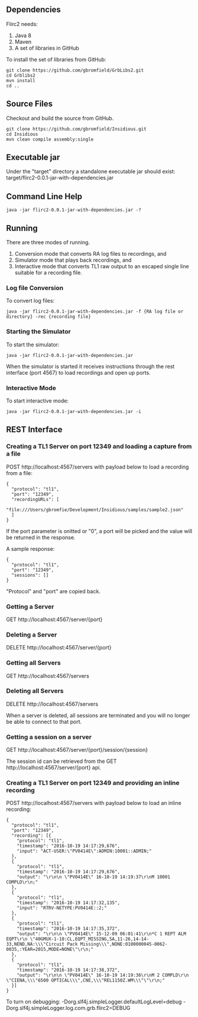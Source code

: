 ## Dependencies
Flirc2 needs:

1. Java 8
2. Maven
3. A set of libraries in GitHub

To install the set of libraries from GitHub:

    git clone https://github.com/gbromfield/GrbLibs2.git
    cd Grblibs2
    mvn install
    cd ..

## Source Files
Checkout and build the source from GitHub.

    git clone https://github.com/gbromfield/Insidious.git
    cd Insidious
    mvn clean compile assembly:single

## Executable jar
Under the "target" directory a standalone executable jar should exist: 
target/flirc2-0.0.1-jar-with-dependencies.jar

## Command Line Help

    java -jar flirc2-0.0.1-jar-with-dependencies.jar -?

## Running
There are three modes of running. 

1. Conversion mode that converts RA log files to recordings, and 
2. Simulator mode that plays back recordings, and
3. Interactive mode that converts TL1 raw output to an escaped single line suitable for a recording file.
    
### Log file Conversion
To convert log files:

    java -jar flirc2-0.0.1-jar-with-dependencies.jar -f {RA log file or directory} -rec {recording file}

### Starting the Simulator
To start the simulator:

    java -jar flirc2-0.0.1-jar-with-dependencies.jar

When the simulator is started it receives instructions through the rest interface (port 4567) to load recordings 
and open up ports.

### Interactive Mode
To start interactive mode:

    java -jar flirc2-0.0.1-jar-with-dependencies.jar -i



## REST Interface

### Creating a TL1 Server on port 12349 and loading a capture from a file
POST http://localhost:4567/servers with payload below to load a recording from a file:

    {
      "protocol": "tl1",
      "port": "12349",
      "recordingURLs": [
          "file:///Users/gbromfie/Development/Insidious/samples/sample2.json"
      ]
    }

If the port parameter is onitted or "0", a port will be picked and the value will be returned in the response.

A sample response:

    {
      "protocol": "tl1",
      "port": "12349",
      "sessions": []
    }

"Protocol" and "port" are copied back.

### Getting a Server
GET http://localhost:4567/server/{port}

### Deleting a Server
DELETE http://localhost:4567/server/{port}

### Getting all Servers
GET http://localhost:4567/servers

### Deleting all Servers
DELETE http://localhost:4567/servers

When a server is deleted, all sessions are terminated and you will no longer be able to connect to that port.

### Getting a session on a server
GET http://localhost:4567/server/{port}/session/{session}

The session id can be retrieved from the GET http://localhost:4567/server/{port} api.

### Creating a TL1 Server on port 12349 and providing an inline recording
POST http://localhost:4567/servers with payload below to load an inline recording:

    {
      "protocol": "tl1",
      "port": "12349",
      "recording": [{
        "protocol": "tl1",
        "timestamp": "2016-10-19 14:17:29,676",
        "input": "ACT-USER:\"PV0414E\":ADMIN:10001::ADMIN;"
      },
      {
        "protocol": "tl1",
        "timestamp": "2016-10-19 14:17:29,676",
        "output": "\r\n\n \"PV0414E\" 16-10-19 14:19:37\r\nM 10001 COMPLD\r\n;"
      },
      {
        "protocol": "tl1",
        "timestamp": "2016-10-19 14:17:32,135",
        "input": "RTRV-NETYPE:PV0414E::2;"
      },
      {
        "protocol": "tl1",
        "timestamp": "2016-10-19 14:17:35,372",
        "output": "\r\n\n \"PV0414E\" 15-12-09 06:01:41\r\n*C 1 REPT ALM EQPT\r\n \"40GMUX-1-10:CL,EQPT_MISSING,SA,11-26,14-14-33,NEND,NA:\\\"Circuit Pack Missing\\\",NONE:0100000045-0062-0035,:YEAR=2015,MODE=NONE\"\r\n;"
      },
      { 
        "protocol": "tl1",
        "timestamp": "2016-10-19 14:17:38,372",
        "output": "\r\n\n \"PV0414E\" 16-10-19 14:19:36\r\nM 2 COMPLD\r\n \"CIENA,\\\"6500 OPTICAL\\\",CNE,\\\"REL1150Z.WM\\\"\"\r\n;"
      }]
    }

To turn on debugging:
-Dorg.slf4j.simpleLogger.defaultLogLevel=debug
-Dorg.slf4j.simpleLogger.log.com.grb.flirc2=DEBUG